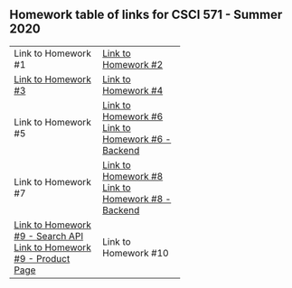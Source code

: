 ## Homework table of links for CSCI 571 - Summer 2020

<table style="width:60%" align = "center">
  <tr>
    <td>Link to Homework #1 </td>
    <td><a href= "http://khushboc.freevar.com/csci571.html" target="_blank">Link to Homework #2</td>
  </tr>
  <tr>
    <td><a href= "http://khushboc.freevar.com/Homework3/homework3.html" target="_blank">Link to Homework #3</a></td>
    <td><a href= "csci571.html">Link to Homework #4</a></td>
  </tr>
  <tr>
    <td>Link to Homework #5</td>
    <td><a href= "https://khushch-es.wl.r.appspot.com/" target="_blank">Link to Homework #6</a><br><a href= "https://khushch-es.wl.r.appspot.com/ebaySearch?keywords=mask&minprice=30&maxprice=50&new=true&expeditedship=true&sortby=Price%20%2B%20Shipping%3A%20highest%20first" target="_blank">Link to Homework #6 - Backend</a></td>
  </tr>
  <tr>
    <td>Link to Homework #7</td>
    <td><a href= "https://khushch-ebaysearch-hw8fe.wl.r.appspot.com/" target="_blank">Link to Homework #8</a><br /><a href="https://khushch-ebaysearch-hw8be.wl.r.appspot.com/?keywords=iphone&minprice=500&maxprice=1000&sortby=BestMatch&new=true&used=true&verygood=true&good=true&acceptable=true&returns=true&freeship=true&expeditedship=true&pageNumber=1" target="_blank"> Link to Homework #8 - Backend</a></td>
  </tr>
  <tr>
    <td><a href= "https://khushch-ebaysearch-hw8be.wl.r.appspot.com/ebaySearch?keywords=iphone&minprice=500&maxprice=1000&sortby=BestMatch&new=true&used=true&unspecified=true" target="_blank">Link to Homework #9 - Search API</a><br /><a href="https://khushch-ebaysearch-hw8be.wl.r.appspot.com/itemDetails?ItemID=202863101346" target="_blank"> Link to Homework #9 - Product Page</a></td>
    <td>Link to Homework #10</td>
  </tr>
  </table>
</body>
</html>

